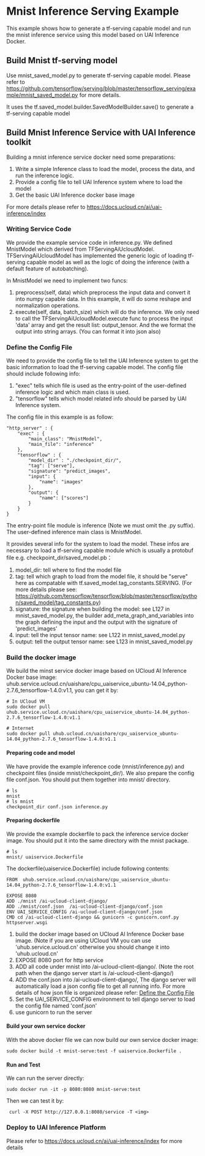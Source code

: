 # Mnist Inference Serving Example
This example shows how to generate a tf-serving capable model and run the mnist inference service using this model based on UAI Inference Docker.

## Build Mnist tf-serving model
Use mnist_saved_model.py to generate tf-serving capable model. Please refer to https://github.com/tensorflow/serving/blob/master/tensorflow_serving/example/mnist_saved_model.py for more details.

It uses the tf.saved_model.builder.SavedModelBuilder.save() to generate a tf-serving capable model

## Build Mnist Inference Service with UAI Inference toolkit
Building a mnist inference service docker need some preparations:

1. Write a simple Inference class to load the model, process the data, and run the inference logic.
2. Provide a config file to tell UAI Inference system where to load the model
3. Get the basic UAI Inference docker base image

For more details please refer to https://docs.ucloud.cn/ai/uai-inference/index

### Writing Service Code
We provide the example service code in inference.py. We defined MnistModel which derived from TFServingAiUcloudModel. TFServingAiUcloudModel has implemented the generic logic of loading tf-serving capable model as well as the logic of doing the inference (with a default feature of autobatching).

In MnistModel we need to implement two funcs:

1. preprocess(self, data) which preprocess the input data and convert it into numpy capable data. In this example, it will do some reshape and normalization operations.
2. execute(self, data, batch_size) which will do the inference. We only need to call the TFServingAiUcloudModel.execute func to process the input 'data' array and get the result list: output_tensor. And the we format the output into string arrays. (You can format it into json also)

### Define the Config File
We need to provide the config file to tell the UAI Inference system to get the basic information to load the tf-serving capable model. The config file should include following info:

1. "exec" tells which file is used as the entry-point of the user-defined inference logic and which main class is used. 
2. "tensorflow" tells which model related info should be parsed by UAI Inference system.

The config file in this example is as follow:

    "http_server" : {
        "exec" : {
            "main_class": "MnistModel",
            "main_file": "inference"
        },
        "tensorflow" : {
            "model_dir" : "./checkpoint_dir/",
            "tag": ["serve"],
            "signature": "predict_images",
            "input": {
                "name": "images"
            },
            "output": {
                "name": ["scores"]
            }
        }
    }
    
The entry-point file module is inference (Note we must omit the .py suffix). The user-defined inference main class is MnistModel.

It provides several info for the system to load the model. These infos are necessary to load a tf-serving capable module which is usually a protobuf file e.g. checkpoint_dir/saved_model.pb：

1. model_dir: tell where to find the model file
2. tag: tell which graph to load from the model file, it should be "serve" here as compatable with tf.saved_model.tag_constants.SERVING. (For more details please see: https://github.com/tensorflow/tensorflow/blob/master/tensorflow/python/saved_model/tag_constants.py)
3. signature: the signature when building the model: see L127 in mnist_saved_model.py, the builder add_meta_graph_and_variables into the graph defining the input and the output with the signature of 'predict_images'
4. input: tell the input tensor name: see L122 in mnist_saved_model.py
5. output: tell the output tensor name: see L123 in mnist_saved_model.py

### Build the docker image
We build the minst service docker image based on UCloud AI Inference Docker base image: uhub.service.ucloud.cn/uaishare/cpu_uaiservice_ubuntu-14.04_python-2.7.6_tensorflow-1.4.0:v1.1, you can get it by:

    # In UCloud VM
    sudo docker pull uhub.service.ucloud.cn/uaishare/cpu_uaiservice_ubuntu-14.04_python-2.7.6_tensorflow-1.4.0:v1.1
    
    # Internet
    sudo docker pull uhub.ucloud.cn/uaishare/cpu_uaiservice_ubuntu-14.04_python-2.7.6_tensorflow-1.4.0:v1.1
    
#### Preparing code and model
We have provide the example inference code (mnist/inference.py) and checkpoint files (inside mnist/checkpoint_dir/). We also prepare the config file conf.json. You should put them together into mnist/ directory.

    # ls
    mnist
    # ls mnist
    checkpoint_dir conf.json inference.py

#### Preparing dockerfile
We provide the example dockerfile to pack the inference service docker image. You should put it into the same directory with the mnist package.

	# ls
	mnist/ uaiservice.Dockerfile
	
The dockerfile(uaiservice.Dockerfile) include following contents:

    FROM  uhub.service.ucloud.cn/uaishare/cpu_uaiservice_ubuntu-14.04_python-2.7.6_tensorflow-1.4.0:v1.1

    EXPOSE 8080
    ADD ./mnist /ai-ucloud-client-django/
    ADD ./mnist/conf.json  /ai-ucloud-client-django/conf.json
    ENV UAI_SERVICE_CONFIG /ai-ucloud-client-django/conf.json
    CMD cd /ai-ucloud-client-django && gunicorn -c gunicorn.conf.py httpserver.wsgi

1. build the docker image based on UCloud AI Inference Docker base image. (Note if you are using UCloud VM you can use 'uhub.service.ucloud.cn' otherwise you should change it into 'uhub.ucloud.cn'
2. EXPOSE 8080 port for http service
3. ADD all code under mnist into /ai-ucloud-client-django/. (Note the root path when the django server start is /ai-ucloud-client-django/)
4. ADD the conf.json into /ai-ucloud-client-django/, The django server will automatically load a json config file to get all running info. For more details of how json file is organized please refer: [Define the Config File](###define-the-config-file)
5. Set the UAI_SERVICE_CONFIG environment to tell django server to load the config file named 'conf.json'
6. use gunicorn to run the server

#### Build your own service docker
With the above docker file we can now build our own service docker image:

    sudo docker build -t mnist-serve:test -f uaiservice.Dockerfile .

#### Run and Test
We can run the server directly:

    sudo docker run -it -p 8080:8080 mnist-serve:test
    
Then we can test it by:

     curl -X POST http://127.0.0.1:8080/service -T <img>

### Deploy to UAI Inference Platform
Please refer to https://docs.ucloud.cn/ai/uai-inference/index for more details
